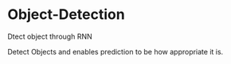 # Object-Detection
Dtect object through RNN

Detect Objects and enables prediction to be how appropriate it is.
